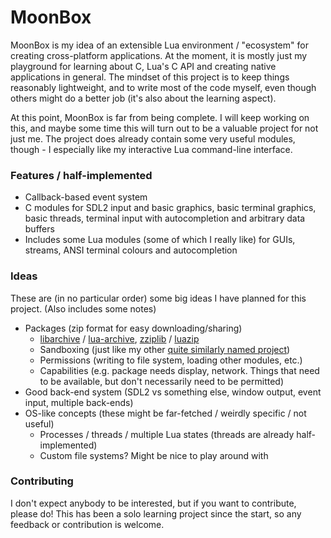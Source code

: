 # MoonBox
MoonBox is my idea of an extensible Lua environment / "ecosystem" for creating
cross-platform applications. At the moment, it is mostly just my playground
for learning about C, Lua's C API and creating native applications in
general. The mindset of this project is to keep things reasonably lightweight,
and to write most of the code myself, even though others might do a better
job (it's also about the learning aspect).

At this point, MoonBox is far from being complete. I will keep working on
this, and maybe some time this will turn out to be a valuable project for not
just me. The project does already contain some very useful modules,
though - I especially like my interactive Lua command-line interface.

### Features / half-implemented
- Callback-based event system
- C modules for SDL2 input and basic graphics, basic terminal graphics, basic
	threads, terminal input with autocompletion and arbitrary data buffers
- Includes some Lua modules (some of which I really like) for GUIs, streams,
	ANSI terminal colours and autocompletion

### Ideas
These are (in no particular order) some big ideas I have planned for this
project. (Also includes some notes)
- Packages (zip format for easy downloading/sharing)
	- [libarchive](https://github.com/libarchive/libarchive) /
		[lua-archive](https://github.com/brimworks/lua-archive),
		[zziplib](https://github.com/gdraheim/zziplib) /
		[luazip](https://github.com/mpeterv/luazip)
	- Sandboxing (just like my other
		[quite similarly named project](https://github.com/Dantevg/MoonBox))
	- Permissions (writing to file system, loading other modules, etc.)
	- Capabilities (e.g. package needs display, network. Things that need to
		be available, but don't necessarily need to be permitted)
- Good back-end system (SDL2 vs something else, window output, event input,
	multiple back-ends)
- OS-like concepts (these might be far-fetched / weirdly specific / not useful)
	- Processes / threads / multiple Lua states (threads are already
		half-implemented)
	- Custom file systems? Might be nice to play around with

### Contributing
I don't expect anybody to be interested, but if you want to contribute,
please do! This has been a solo learning project since the start, so any
feedback or contribution is welcome.
